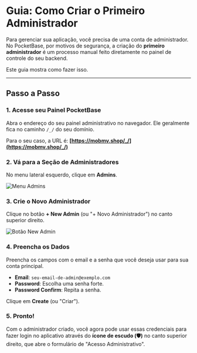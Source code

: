 # Guia: Como Criar o Primeiro Administrador

Para gerenciar sua aplicação, você precisa de uma conta de administrador. No PocketBase, por motivos de segurança, a criação do **primeiro administrador** é um processo manual feito diretamente no painel de controle do seu backend.

Este guia mostra como fazer isso.

---

## Passo a Passo

### 1. Acesse seu Painel PocketBase

Abra o endereço do seu painel administrativo no navegador. Ele geralmente fica no caminho `/_/` do seu domínio.

Para o seu caso, a URL é:
**[https://mobmv.shop/_/](https://mobmv.shop/_/)**

### 2. Vá para a Seção de Administradores

No menu lateral esquerdo, clique em **Admins**.

![Menu Admins](https://placehold.co/300x200.png?text=Menu+Admins)

### 3. Crie o Novo Administrador

Clique no botão **+ New Admin** (ou "+ Novo Administrador") no canto superior direito.

![Botão New Admin](https://placehold.co/400x150.png?text=Botão+New+Admin)

### 4. Preencha os Dados

Preencha os campos com o email e a senha que você deseja usar para sua conta principal.

-   **Email**: `seu-email-de-admin@exemplo.com`
-   **Password**: Escolha uma senha forte.
-   **Password Confirm**: Repita a senha.

Clique em **Create** (ou "Criar").

### 5. Pronto!

Com o administrador criado, você agora pode usar essas credenciais para fazer login no aplicativo através do **ícone de escudo (🛡️)** no canto superior direito, que abre o formulário de "Acesso Administrativo".